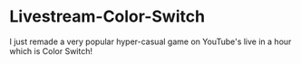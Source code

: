 # Livestream-Color-Switch
I just remade a very popular hyper-casual game on YouTube's live in a hour which is Color Switch!
